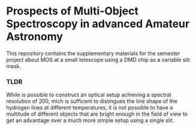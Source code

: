 # Prospects of Multi-Object Spectroscopy in advanced Amateur Astronomy
This repository contains the supplementary materials for the semester project about MOS at a small telescope using a DMD chip as a variable slit mask. 

### TLDR 
While is possible to construct an optical setup achieving a spectral resolution of 200, mich is sufficent to distingues the line shape of the hydrogen lines at different temperatures, it is not possible to have a multitude of different objects that are bright enough in the field of view to get an advantage over a much more simple setup using a single slit. 


